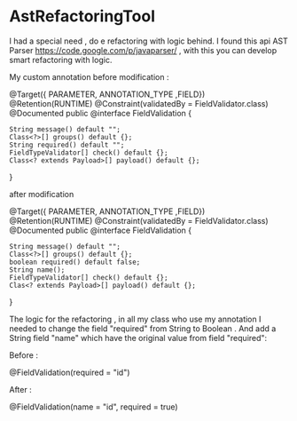 # AstRefactoringTool
I had a special need , do e refactoring with logic behind. I found this api AST Parser https://code.google.com/p/javaparser/ , with this you can develop smart refactoring with logic.


My custom annotation before modification :


@Target({ PARAMETER, ANNOTATION_TYPE ,FIELD})
@Retention(RUNTIME)
@Constraint(validatedBy = FieldValidator.class)
@Documented
public @interface FieldValidation {

    String message() default "";
    Class<?>[] groups() default {};
    String required() default "";
    FieldTypeValidator[] check() default {};
    Class<? extends Payload>[] payload() default {};
}


after modification


@Target({ PARAMETER, ANNOTATION_TYPE ,FIELD})
@Retention(RUNTIME)
@Constraint(validatedBy = FieldValidator.class)
@Documented
public @interface FieldValidation {

    String message() default "";
    Class<?>[] groups() default {};
    boolean required() default false;
    String name();
    FieldTypeValidator[] check() default {};
    Clas<? extends Payload>[] payload() default {};
}


The logic for the refactoring , in all my class who use my annotation I needed to change the field "required" from String to Boolean . And add a String field "name" which have the original value from field "required":


Before :

@FieldValidation(required = "id")


After :

@FieldValidation(name = "id", required = true)
